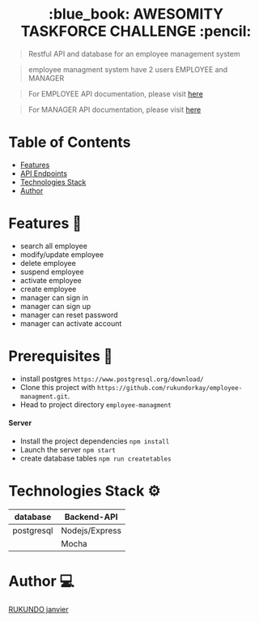 <h1 align="center"> :blue_book: AWESOMITY TASKFORCE CHALLENGE :pencil: </h1>


> Restful API and database for an employee management system

>employee managment system have 2 users EMPLOYEE and MANAGER

> For EMPLOYEE API documentation, please visit [here](https://documenter.getpostman.com/view/9887847/UV5WDxpZ)

> For MANAGER API documentation, please visit [here](https://documenter.getpostman.com/view/9887847/UV5WDxkE)

# Table of Contents

* [Features](#features-rocket)
* [API Endpoints](#api-endpoints-droplet)
* [Technologies Stack](#technologies-stack-gear)
* [Author](#author-computer)





# Features :rocket:

- search all employee
- modify/update employee
- delete employee
- suspend employee
- activate employee
-  create employee
- manager can sign in
- manager can sign up
- manager can reset password
- manager can activate account

# Prerequisites :wrench:
- install postgres  `https://www.postgresql.org/download/`
- Clone this project with `https://github.com/rukundorkay/employee-managment.git`.
- Head to project directory `employee-managment`

#### Server
 - Install the project dependencies `npm install`
 - Launch the server `npm start`
 - create database tables `npm run createtables`
 

# Technologies Stack :gear:
| database    | Backend-API    |
| ---------   | -----------    |
|  postgresql | Nodejs/Express |
|             | Mocha          |



# Author :computer:

 [RUKUNDO janvier](https://github.com/rukundorkay)


